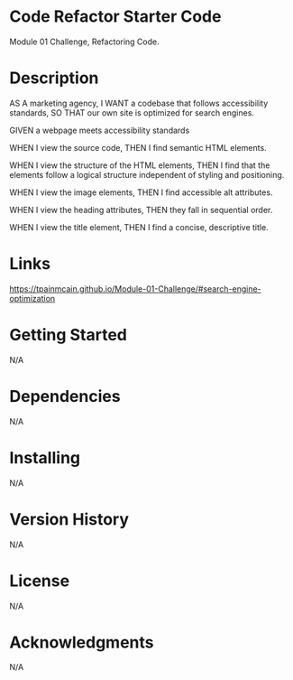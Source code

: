# Code Refactor Starter Code
Module 01 Challenge, Refactoring Code.

# Description
AS A marketing agency,
I WANT a codebase that follows accessibility standards,
SO THAT our own site is optimized for search engines.

GIVEN a webpage meets accessibility standards

WHEN I view the source code,
THEN I find semantic HTML elements.

WHEN I view the structure of the HTML elements,
THEN I find that the elements follow a logical structure independent of styling and positioning.

WHEN I view the image elements,
THEN I find accessible alt attributes.

WHEN I view the heading attributes,
THEN they fall in sequential order.

WHEN I view the title element,
THEN I find a concise, descriptive title.

# Links
https://tpainmcain.github.io/Module-01-Challenge/#search-engine-optimization

# Getting Started
N/A

# Dependencies
N/A

# Installing
N/A

# Version History
N/A

# License
N/A

# Acknowledgments
N/A

